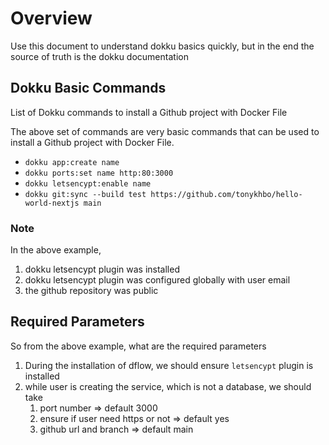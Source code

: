 # Overview

Use this document to understand dokku basics quickly, but in the end the source
of truth is the dokku documentation

## Dokku Basic Commands

List of Dokku commands to install a Github project with Docker File

The above set of commands are very basic commands that can be used to install a
Github project with Docker File.

- `dokku app:create name`
- `dokku ports:set name http:80:3000`
- `dokku letsencypt:enable name`
- `dokku git:sync --build test https://github.com/tonykhbo/hello-world-nextjs main`

### Note

In the above example,

1. dokku letsencypt plugin was installed
2. dokku letsencypt plugin was configured globally with user email
3. the github repository was public

## Required Parameters

So from the above example, what are the required parameters

1. During the installation of dflow, we should ensure `letsencypt` plugin is
   installed
2. while user is creating the service, which is not a database, we should take
   1. port number => default 3000
   2. ensure if user need https or not => default yes
   3. github url and branch => default main
